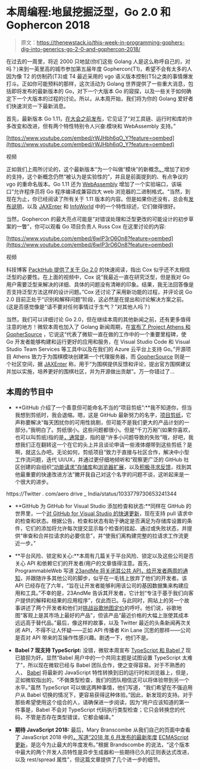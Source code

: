 # 本周编程:地鼠挖掘泛型，Go 2.0 和 Gophercon 2018

> 原文：<https://thenewstack.io/this-week-in-programming-gophers-dig-into-generics-go-2-0-and-gophercon-2018/>

在过去的一周里，将近 2000 只地鼠(你们这些 Golang 人是这么称呼自己的，对吗？)来到一英里高的城市参加第五届年度 Gophercon(T1)，希望不会有太多的人因为像 T2 的仿制药(T3)或 T4 最近采用的 vgo 语义版本控制(T5)之类的事情爆发打斗。正如你可能预料的那样，这次活动为 Golang 世界提供了一些重大消息，包括即将发布的最新版本的 Go，对下一个大版本 Go 的窥探，以及一些关于如何确定下一个大版本的过程的讨论。所以，从本周开始，我们将为你的 Golang 爱好者们快速浏览一下最新消息。

首先，最新版本 Go 1.11，[在大会之前发布](https://blog.golang.org/go1.11)，它见证了“对工具链、运行时和库的许多改变和改进，但有两个特性特别令人兴奋:模块和 WebAssembly 支持。”

[https://www.youtube.com/embed/rWJHbh6qO_Y?feature=oembed](https://www.youtube.com/embed/rWJHbh6qO_Y?feature=oembed)

视频

正如我们上周所讨论的，这个最新版本“为一个叫做“模块”的新概念[、](https://golang.org/doc/go1.11#modules)增加了初步的支持，这个新概念仍然“被认为是实验性的”，并且是前面提到的、有点争议的 vgo 的重命名版本。Go 1.11 还为 [WebAssembly](https://golang.org/doc/go1.11#wasm) 增加了一个实验端口，该端口“允许程序员将 Go 程序编译成兼容四大 web 浏览器的二进制格式。“当然，到现在为止，你已经阅读了所有关于 1.11 版本的内容。但是如果你还没有，总会有[发布说明](https://golang.org/doc/go1.11#minor_library_changes)，以及 [JAXEnter](https://jaxenter.com/go-1-11-modules-webassembly-148629.html) 和 [InfoWorld](https://www.infoworld.com/article/3201037/google-go/whats-new-in-googles-go-language.html) 中的一个特性综述，它们做得很好。

当然，Gophercon 的最大亮点可能是“对错误处理和泛型更改的可能设计的初步草案的一瞥”，你可以观看 Go 项目负责人 Russ Cox 在这里讨论的内容:

[https://www.youtube.com/embed/6wIP3rO6On8?feature=oembed](https://www.youtube.com/embed/6wIP3rO6On8?feature=oembed)

视频

科技博客 [PacktHub 提供了关于 Go 2.0](https://hub.packtpub.com/go-2-design-drafts-include-plans-for-better-error-handling-and-generics/) 的快速阅读，指出 Cox 似乎还不太相信泛型的必要性。在上面的视频中，Cox 说“我最近一直在研究泛型，但是我对 Go 用户需要泛型来解决的详细、具体的问题没有清晰的印象。结果，我无法回答像是否支持泛型方法这样的设计问题。”Cox 还讨论了采用新功能的过程，并评论说 Go 2.0 目前正处于“识别和解释问题”阶段，这必然是在提出和讨论解决方案之前。(这是否感觉像是“请不要对任何事情过于生气？”对其他人吗？)

当然，我们可以详细讨论 Go 2.0，但在继续本周的其他新闻之前，还有更多值得注意的地方！微软本周也加入了 Golang 新闻周期，在[宣布了 Project Athens 和 GopherSource](https://open.microsoft.com/2018/08/28/announcing-project-athens-gophersource-go-community/) ，它说这“代表了微软一直在做的工作中的一个重要里程碑，使 Go 开发者能够构建和运行更好的应用和服务，在 Visual Studio Code 和 Visual Studio Team Services 等工具中以及在我们的 Azure 云平台上支持 Go。”开源项目 Athens 致力于为围棋模块创建第一个代理服务器，而 [GopherSource](https://gophersource.com/) 则是一个社区空间，据 [JAXEnter](https://jaxenter.com/go-athens-gophersource-148902.html) 称，用于“为围棋提供反馈和评论，提出官方围棋建议并加以实施，培养更好的围棋社区，并为开源做出贡献”。万一你错过了…

## 本周的节目中

*   **GitHub 介绍了一个善意但可能命名不当的“项目剪纸”:**我不知道你，但当我想到剪纸时，我会退缩。嗯，这是 GitHub 最新努力的名字，[项目剪纸](https://blog.github.com/2018-08-28-announcing-paper-cuts/)，它声称要解决“每天困扰你的可用性挑剔，但可能不是我们更大的产品计划的一部分。”我明白了。剪纸很小。这些问题都很小。但是“千刀万剐”(如果你喜欢，也可以叫剪纸)指的是[，通常是](https://www.investopedia.com/terms/d/death-1000-cuts.asp)，指的是“许多小问题导致的失败”哦，好吧，我想我们正在翻转这一个在它的头上并且谈论申请一些液体绷带到这些剪纸？是啊，就这么办吧。无论如何，剪纸项目“致力于直接与社区合作，解决中小型工作流问题，迭代 UI/UX，并通过更仔细地倾听和“观察更广泛的 GitHub 社区创建的自组织[“功能请求”存储库](https://github.com/isaacs/github)和[浏览器扩展](https://github.com/collections/github-browser-extensions)，以及[积极寻求反馈](https://twitter.com/lukehefson/status/1022553956466216960)，找到其他最重要的快速改进方法”撇开我自己对这个名字的问题不谈，这听起来是一个很大的进步。

https://Twitter . com/aero drive _ India/status/1033779730653241344

*   **GitHub 为 GitHub for Visual Studio 添加检查和状态:**同样在 GitHub 的世界里，一个[对 GitHub for Visual Studio 的快速更新](https://blog.github.com/2018-08-28-checks-and-status-GfVS/)，现在支持 pull 请求中的检查和状态。根据公告，检查和状态有助于确定是否满足为存储库设置的条件，它们的添加将允许每次提交显示每个检查的挂起、通过或失败状态，并提供“审查和合并拉请求的必要信息”，并“使我们离构建完整的拉请求工作流更近一步。”
*   **平台风险、锁定和关心:**本周有几篇关于平台风险、锁定以及这些公司是否关心 API 和依赖它们的开发者/用户的文章值得注意。首先，ProgrammableWeb 写道 [23andMe 将关闭其公共 API，给开发者两周的通知](https://www.programmableweb.com/news/23andme-to-shutter-public-api-gives-developers-two-weeks-notice/brief/2018/08/24)，并跟随许多其他公司的脚步，似乎在一毛钱上放弃了他们的开发者。该 API 已经存在了六年，“旨在让开发者能够利用该公司的基因数据集来构建应用和工具。”不幸的是，23AndMe 告诉其开发者，它计划“专注于基于我们向客户提供的解释和结果的应用程序”，仅此而已。与此同时，网站上的另一个故事讲述了两个开发者和他们对[挑战谷歌地图定价](https://www.programmableweb.com/news/time-to-challenge-google-maps-pricing/elsewhere-web/2018/08/26)的呼吁。他们说，谷歌地图“客观上是其市场上最好的产品”，但该产品“最近价格的大幅上涨使其成本远远高于替代品。”最后，像这样的故事，以及 Twitter 最近的头条新闻再次关闭 API，不得不让人怀疑——正如 API 传播者 Kin Lane 沉思的那样——公司是否对 API 带来的互操作性感兴趣。剧透一下，他们不是。

*   **Babel 7 现支持 TypeScript:** 没错，微软本周宣布 [TypeScript 和 Babel 7](https://blogs.msdn.microsoft.com/typescript/2018/08/27/typescript-and-babel-7/) 现已狼狈为奸。显然“Babel 用户中的一个共同主题是试图设置 TypeScript 太难了”，所以现在微软已经与 Babel 团队合作，使之变得容易。对于不熟悉的人， [Babel](https://babeljs.io/) 将最新的 JavaScript 特性转换到旧的运行时和浏览器上，但是，正如微软指出的，“不做类型检查，我们的团队相信这可以将体验带到另一个水平。”虽然 TypeScript 可以做这两种事情，他们写道，“我们希望在不强迫用户从 Babel 切换的情况下，更容易获得这种体验。”因此，新发现的支持。对于那些希望使用这个组合的人，请确保进一步阅读，因为“用户应该知道的第一件事是，Babel 不会对 TypeScript 代码执行类型检查；它只会转换您的代码，不管是否存在类型错误，它都会编译。”
*   **期待 JavaScript 2018:** 最后，Mary Branscombe 从我们自己的页面中查看了 JavaScript 2018 中的[，写道“2018 年 6 月发布的最新年度](https://thenewstack.io/whats-coming-up-in-javascript-2018-async-generators-better-regex/) [ECMAScript 更新](http://www.ecma-international.org/ecma-262/9.0/index.html)，是迄今为止最大的年度发布。”根据 Brandscombe 的说法，“这个版本中最大的两个开发人员特性是异步生成器和一些期待已久的正则表达式改进，以及 rest/spread 属性”，但这篇文章提供了几个进一步的细节。

<svg xmlns:xlink="http://www.w3.org/1999/xlink" viewBox="0 0 68 31" version="1.1"><title>Group</title> <desc>Created with Sketch.</desc></svg>